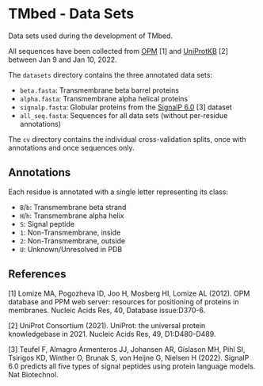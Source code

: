 # TMbed - Data Sets

Data sets used during the development of TMbed.

All sequences have been collected from [OPM](https://opm.phar.umich.edu/) [1] and [UniProtKB](https://www.uniprot.org/) [2] between Jan 9 and Jan 10, 2022.

The `datasets` directory contains the three annotated data sets:
- `beta.fasta`: Transmembrane beta barrel proteins
- `alpha.fasta`: Transmembrane alpha helical proteins
- `signalp.fasta`: Globular proteins from the [SignalP 6.0](https://services.healthtech.dtu.dk/service.php?SignalP) [3] dataset
- `all_seq.fasta`: Sequences for all data sets (without per-residue annotations)

The `cv` directory contains the individual cross-validation splits, once with annotations and once sequences only.


## Annotations

Each residue is annotated with a single letter representing its class:
- `B`/`b`: Transmembrane beta strand
- `H`/`h`: Transmembrane alpha helix
- `S`: Signal peptide
- `1`: Non-Transmembrane, inside
- `2`: Non-Transmembrane, outside
- `U`: Unknown/Unresolved in PDB


## References

[1] Lomize MA, Pogozheva ID, Joo H, Mosberg HI, Lomize AL (2012). OPM database and PPM web server: resources for positioning of proteins in membranes. Nucleic Acids Res, 40, Database issue:D370-6.

[2] UniProt Consortium (2021). UniProt: the universal protein knowledgebase in 2021. Nucleic Acids Res, 49, D1:D480-D489.

[3] Teufel F, Almagro Armenteros JJ, Johansen AR, Gíslason MH, Pihl SI, Tsirigos KD, Winther O, Brunak S, von Heijne G, Nielsen H (2022). SignalP 6.0 predicts all five types of signal peptides using protein language models. Nat Biotechnol.
